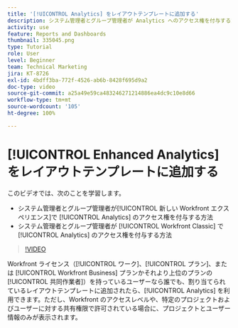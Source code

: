 ```yaml
---
title: '[!UICONTROL Analytics] をレイアウトテンプレートに追加する'
description: システム管理者とグループ管理者が Analytics へのアクセス権を付与する方法について説明します。
activity: use
feature: Reports and Dashboards
thumbnail: 335045.png
type: Tutorial
role: User
level: Beginner
team: Technical Marketing
jira: KT-8726
exl-id: 4bdff3ba-772f-4526-ab6b-8428f695d9a2
doc-type: video
source-git-commit: a25a49e59ca483246271214886ea4dc9c10e8d66
workflow-type: tm+mt
source-wordcount: '105'
ht-degree: 100%

---
```


# [!UICONTROL Enhanced Analytics] をレイアウトテンプレートに追加する

このビデオでは、次のことを学習します。

* システム管理者とグループ管理者が[!UICONTROL 新しい Workfront エクスペリエンス]で [!UICONTROL Analytics] のアクセス権を付与する方法
* システム管理者とグループ管理者が [!UICONTROL Workfront Classic] で [!UICONTROL Analytics] のアクセス権を付与する方法

>[!VIDEO](https://video.tv.adobe.com/v/335045/?quality=12&learn=on)

Workfront ライセンス（[!UICONTROL ワーク]、[!UICONTROL プラン]、または [!UICONTROL Workfront Business] プランかそれより上位のプランの[!UICONTROL 共同作業者]）を持っているユーザーなら誰でも、割り当てられているレイアウトテンプレートに追加されたら、[!UICONTROL Analytics] を利用できます。ただし、Workfront のアクセスレベルや、特定のプロジェクトおよびユーザーに対する共有権限で許可されている場合に、プロジェクトとユーザー情報のみが表示されます。
